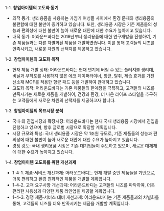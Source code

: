 1-1. **창업아이템의 고도화 동기**
- 외적 동기: 생리용품을 사용하는 가임기 여성들 사이에서 환경 문제와 생리용품의 불편함에 대한 불만이 증가하고 있습니다. 또한, 생리용품 시장은 기존 제품들의 성능과 편의성에 대한 불만이 높아 새로운 대안에 대한 수요가 높아지고 있습니다.
- 내적 동기: 어라운드바디는 2018년부터 생리용품에 대한 연구개발을 진행하여, 기존 제품들과는 다른 차별화된 제품을 개발하였습니다. 이를 통해 고객들의 니즈를 만족시키고, 새로운 차원의 선택지를 제공하고 있습니다.

1-2. **창업아이템의 고도화 목적**
- 현재 제품 개발 상태: 어라운드바디는 현재 변기에 버릴 수 있는 플러셔블 생리대, 비닐과 부직포를 사용하지 않은 에코 페이퍼라이너, 항균, 탈취, 제습 효과를 가진 신소재 MOF를 적용한 항균 패드 등을 개발하여 판매하고 있습니다.
- 고도화 목적: 어라운드바디는 기존 제품들의 한계점을 극복하고, 고객들의 니즈를 만족시키는 새로운 제품을 개발하여, 건강과 환경, 더 나은 라이프 스타일을 추구하는 고객들에게 새로운 차원의 선택지를 제공하고자 합니다.

1-3. **창업아이템의 목표시장 분석**
- 국내·외 진입시장과 확장시장: 어라운드바디는 현재 국내 생리용품 시장에서 진입을 진행하고 있으며, 향후 글로벌 시장으로 확장할 계획입니다.
- 시장 규모와 특성: 국내 생리용품 시장은 약 1조원 규모로, 기존 제품들의 성능과 편의성에 대한 불만이 높아 새로운 대안에 대한 수요가 높아지고 있습니다.
- 경쟁 강도: 국내 생리용품 시장은 기존 대기업들이 주도하고 있으며, 새로운 대체재에 대한 수요가 높아지고 있습니다.

1-4. **창업아이템 고도화를 위한 개선과제**
- 1-4-1. 제품·서비스 개선과제: 어라운드바디는 현재 개발 중인 제품들을 기반으로, 더욱 편리하고 환경 친화적인 제품을 개발할 계획입니다.
- 1-4-2. 고객 요구사항 개선과제: 어라운드바디는 고객들의 니즈를 파악하여, 더욱 편리한 사용성과 다양한 제품 라인업을 제공할 계획입니다.
- 1-4-3. 경쟁 제품·서비스 대비 개선과제: 어라운드바디는 기존 제품들과의 차별화를 통해, 고객들의 니즈를 더욱 만족시키는 제품을 개발할 계획입니다.